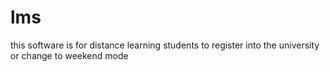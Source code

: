# lms
this software is for distance learning students to register into the university or change to weekend mode
